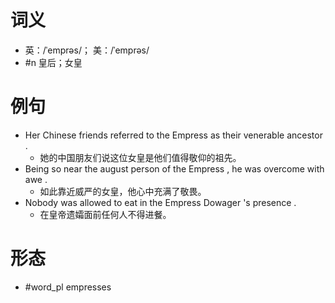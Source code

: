 # 词义
- 英：/ˈemprəs/； 美：/ˈemprəs/
- #n 皇后；女皇
# 例句
- Her Chinese friends referred to the Empress as their venerable ancestor .
	- 她的中国朋友们说这位女皇是他们值得敬仰的祖先。
- Being so near the august person of the Empress , he was overcome with awe .
	- 如此靠近威严的女皇，他心中充满了敬畏。
- Nobody was allowed to eat in the Empress Dowager 's presence .
	- 在皇帝遗孀面前任何人不得进餐。
# 形态
- #word_pl empresses
